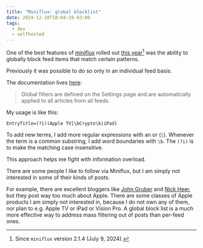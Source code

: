 ```yaml
---
title: "Miniflux: global blocklist"
date: 2024-12-28T18:04:19-03:00
tags:
  - dev
  - selfhosted
---
```


One of the best features of [miniflux](https://miniflux.app/) rolled out [this year](https://github.com/miniflux/v2/blob/main/ChangeLog)[^1]
was the ability to globally block feed items that match certain patterns.

Previously it was possible to do so only in an individual feed basis.

The documentation lives [here](https://miniflux.app/docs/rules.html#global-filtering-rules):

> Global filters are defined on the Settings page and are automatically applied to all articles from all feeds.

My usage is like this:

```
EntryTitle=(?i)(Apple TV|\bCrypto\b|iPad)
```

To add new terms, I add more regular expressions with an or (`|`).
Whenever the term is a common substring, I add word boundaries with `\b`.
The `(?i)` is to make the matching case insensitive.

This approach helps me fight with information overload.

There are some people I like to follow via Miniflux, but I am simply not interested in some of their kinds of posts.

For example, there are excellent bloggers like [John Gruber](https://daringfireball.net/) and [Nick Heer](https://pxlnv.com/),
but they post way too much about Apple. There are some classes of Apple products I am simply not interested in, because
I do not own any of them, nor plan to e.g. Apple TV or iPad or Vision Pro.
A global block list is a much more effective way to address mass filtering out of posts than per-feed ones.


[^1]: Since `miniflux` version 2.1.4 (July 9, 2024).
